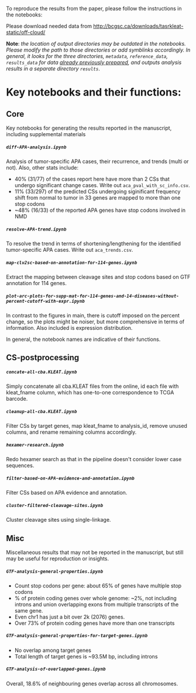 To reproduce the results from the paper, please follow the instructions in the
notebooks:

Please download needed data from
http://bcgsc.ca/downloads/tasrkleat-static/off-cloud/

**Note**: *the location of output directories may be outdated in the notebooks.
Please modify the path to those directories or add symblinks accordingly. In
general, it looks for the three directories, `metadata`, `reference_data`,
`results_data` for data
[already previously prepared](http://bcgsc.ca/downloads/tasrkleat-static/off-cloud/),
and outputs analysis results in a separate directory `results`*.

# Key notebooks and their functions:

## Core

Key notebooks for generating the results reported in the manuscript, including
supplemental materials

##### `diff-APA-analysis.ipynb`

Analysis of tumor-specific APA cases, their recurrence, and trends (multi or
not). Also, other stats include:
  * 40% (31/77) of the cases report here have more than 2 CSs that undergo significant
    change cases. Write out `aca_pval_with_sc_info.csv`.
  * 11% (33/297) of the predicted CSs undergoing siginificant frequency shift
    from normal to tumor in 33 genes are mapped to more than one stop codons
  * ~48% (16/33) of the reported APA genes have stop codons involved in NMD

##### `resolve-APA-trend.ipynb`

To resolve the trend in terms of shortening/lengthening for the identified
tumor-specific APA cases. Write out `aca_trends.csv`.

##### `map-clv2sc-based-on-annotation-for-114-genes.ipynb`

Extract the mapping between cleavage sites and stop codons based on GTF
annotation for 114 genes.

##### `plot-arc-plots-for-supp-mat-for-114-genes-and-14-diseases-without-percent-cutoff-with-expr.ipynb`

In contrast to the figures in main, there is cutoff imposed on the percent
change, so the plots might be noiser, but more comprehensive in terms of
information. Also included is expression distribution.


In general, the notebook names are indicative of their functions.

## CS-postprocessing

##### `concate-all-cba.KLEAT.ipynb`

Simply concatenate all cba.KLEAT files from the online, id each file with
kleat_fname column, which has one-to-one correspondence to TCGA barcode.

##### `cleanup-all-cba.KLEAT.ipynb`

Filter CSs by target genes, map kleat_fname to analysis_id, remove unused
columns, and rename remaining columns accordingly.

##### `hexamer-research.ipynb`

Redo hexamer search as that in the pipeline doesn't consider lower case
sequences.

##### `filter-based-on-APA-evidence-and-annotation.ipynb` 

Filter CSs based on APA evidence and annotation.

##### `cluster-filtered-cleavage-sites.ipynb`

Cluster cleavage sites using single-linkage.


## Misc

Miscellaneous results that may not be reported in the manuscript, but still
may be useful for reproduction or insights.

##### `GTF-analysis-general-properties.ipynb`

* Count stop codons per gene: about 65% of genes have multiple stop codons
* % of protein coding genes over whole genome: ~2%, not including introns and
  union overlapping exons from multiple transcripts of the same gene.
* Even chr1 has just a bit over 2k (2076) genes.
* Over 73% of protein coding genes have more than one transcripts

##### `GTF-analysis-general-properties-for-target-genes.ipynb`

* No overlap among target genes
* Total length of target genes is ~93.5M bp, including introns

##### `GTF-analysis-of-overlapped-genes.ipynb`

Overall, 18.6% of neighbouring genes overlap across all chromosomes.
